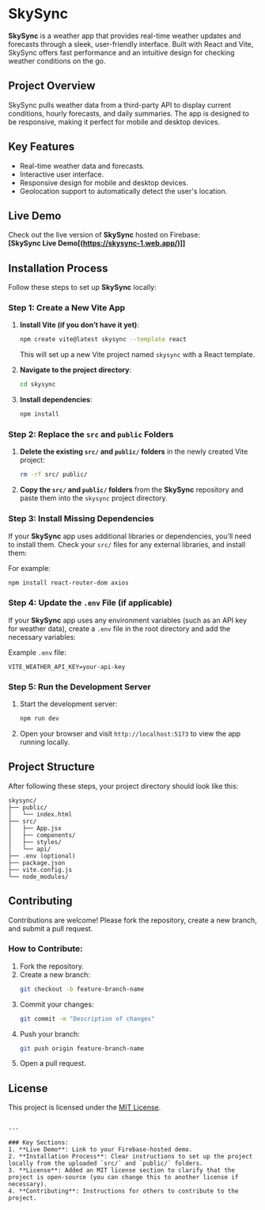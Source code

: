  
# SkySync

**SkySync** is a weather app that provides real-time weather updates and forecasts through a sleek, user-friendly interface. Built with React and Vite, SkySync offers fast performance and an intuitive design for checking weather conditions on the go.

## Project Overview

SkySync pulls weather data from a third-party API to display current conditions, hourly forecasts, and daily summaries. The app is designed to be responsive, making it perfect for mobile and desktop devices.

## Key Features

- Real-time weather data and forecasts.
- Interactive user interface.
- Responsive design for mobile and desktop devices.
- Geolocation support to automatically detect the user's location.

## Live Demo

Check out the live version of **SkySync** hosted on Firebase:  
**[SkySync Live Demo[(https://skysync-1.web.app/)]]**

## Installation Process

Follow these steps to set up **SkySync** locally:

### Step 1: Create a New Vite App

1. **Install Vite (if you don’t have it yet)**:
   ```bash
   npm create vite@latest skysync --template react
   ```
   This will set up a new Vite project named `skysync` with a React template.

2. **Navigate to the project directory**:
   ```bash
   cd skysync
   ```

3. **Install dependencies**:
   ```bash
   npm install
   ```

### Step 2: Replace the `src` and `public` Folders

1. **Delete the existing `src/` and `public/` folders** in the newly created Vite project:
   ```bash
   rm -rf src/ public/
   ```

2. **Copy the `src/` and `public/` folders** from the **SkySync** repository and paste them into the `skysync` project directory.

### Step 3: Install Missing Dependencies

If your **SkySync** app uses additional libraries or dependencies, you’ll need to install them. Check your `src/` files for any external libraries, and install them:

For example:
```bash
npm install react-router-dom axios
```

### Step 4: Update the `.env` File (if applicable)

If your **SkySync** app uses any environment variables (such as an API key for weather data), create a `.env` file in the root directory and add the necessary variables:

Example `.env` file:
```
VITE_WEATHER_API_KEY=your-api-key
```

### Step 5: Run the Development Server

1. Start the development server:
   ```bash
   npm run dev
   ```

2. Open your browser and visit `http://localhost:5173` to view the app running locally.

## Project Structure

After following these steps, your project directory should look like this:

```
skysync/
├── public/
│   └── index.html
├── src/
│   ├── App.jsx
│   ├── components/
│   ├── styles/
│   └── api/
├── .env (optional)
├── package.json
├── vite.config.js
└── node_modules/
```

## Contributing

Contributions are welcome! Please fork the repository, create a new branch, and submit a pull request.

### How to Contribute:
1. Fork the repository.
2. Create a new branch:
   ```bash
   git checkout -b feature-branch-name
   ```
3. Commit your changes:
   ```bash
   git commit -m "Description of changes"
   ```
4. Push your branch:
   ```bash
   git push origin feature-branch-name
   ```
5. Open a pull request.

## License

This project is licensed under the [MIT License](LICENSE).

```

---

### Key Sections:
1. **Live Demo**: Link to your Firebase-hosted demo.
2. **Installation Process**: Clear instructions to set up the project locally from the uploaded `src/` and `public/` folders.
3. **License**: Added an MIT license section to clarify that the project is open-source (you can change this to another license if necessary).
4. **Contributing**: Instructions for others to contribute to the project.

 
